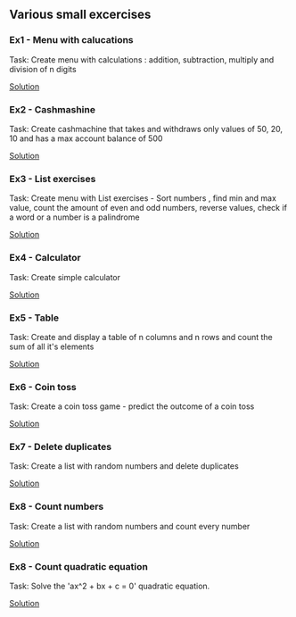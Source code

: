 ## Various small excercises

### Ex1 - Menu with calucations

Task: Create menu with calculations : addition, subtraction, multiply and division of n digits

[Solution](ex1_menu_calculations.py)

### Ex2 - Cashmashine

Task: Create cashmachine that takes and withdraws only values of 50, 20, 10 and has a max account balance of 500

[Solution](ex2_cashmachine.py)

### Ex3 - List exercises

Task: Create menu with List exercises - Sort numbers , find min and max value, count the amount of even and odd numbers, reverse values, check if a word or a number is a palindrome

[Solution](ex3_list_exercises.py)

### Ex4 - Calculator

Task: Create simple calculator

[Solution](ex4_calculator.py)

### Ex5 - Table

Task: Create and display a table of n columns and n rows and count the sum of all it's elements

[Solution](ex5_table.py)

### Ex6 - Coin toss

Task: Create a coin toss game - predict the outcome of a coin toss

[Solution](ex6_coin_toss.py)

### Ex7 - Delete duplicates

Task: Create a list with random numbers and delete duplicates

[Solution](ex7_duplicates.py)

### Ex8 - Count numbers

Task: Create a list with random numbers and count every number

[Solution](ex8_count_numbers.py)

### Ex8 - Count quadratic equation

Task: Solve the 'ax^2 + bx + c = 0' quadratic equation.

[Solution](ex9_quadratic_equation.py)